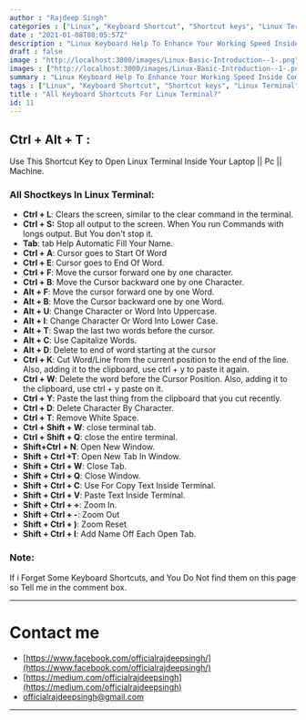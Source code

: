 ```yaml
---
author : "Rajdeep Singh"
categories : ["Linux", "Keyboard Shortcut", "Shortcut keys", "Linux Terminal"]
date : "2021-01-08T08:05:57Z"
description : "Linux Keyboard Help To Enhance Your Working Speed Inside Command Tool"
draft : false
image : "http://localhost:3000/images/Linux-Basic-Introduction--1-.png"
images : ["http://localhost:3000/images/Linux-Basic-Introduction--1-.png"]
summary : "Linux Keyboard Help To Enhance Your Working Speed Inside Command Tool"
tags : ["Linux", "Keyboard Shortcut", "Shortcut keys", "Linux Terminal"]
title : "All Keyboard Shortcuts For Linux Terminal?"
id: 11
---
```




## Ctrl + Alt + T :

Use This Shortcut Key to Open Linux Terminal Inside  Your Laptop || Pc || Machine.

### All Shoctkeys In Linux Terminal:

* **Ctrl + L**: Clears the screen, similar to the clear command in the terminal.
* **Ctrl + S:** Stop all output to the screen. When You run Commands with longs output. But  You don't stop it.
* **Tab**: tab Help Automatic Fill Your Name.
* **Ctrl + A**: Cursor goes to Start Of Word
* **Ctrl + E**: Cursor goes to End Of Word.
* **Ctrl + F**: Move the cursor forward one by one character.
* **Ctrl + B**: Move the Cursor backward one by one Character.
* **Alt + F**: Move the cursor forward one by one Word.
* **Alt + B**: Move the Cursor backward one by one Word.
* **Alt + U**: Change Character or Word Into Uppercase.
* **Alt + l**: Change  Character Or Word Into Lower Case.
* **Alt  + T**: Swap the last two words before the cursor.
* **Alt + C**: Use Capitalize  Words.
* **Alt + D**: Delete to end of word starting at the cursor
* **Ctrl + K**: Cut Word/Line from the current position to the end of the line. Also, adding it to the clipboard, use ctrl + y to paste it again.
* **Ctrl + W**: Delete the word before the Cursor Position. Also, adding it to the clipboard, use ctrl + y paste on it.
* **Ctrl + Y**: Paste the last thing from the clipboard that you cut recently.
* **Ctrl + D**: Delete Character By Character.
* **Ctrl + T**: Remove White Space.
* **Ctrl + Shift + W**: close terminal tab.
* **Ctrl + Shift + Q**: close the entire terminal.
* **Shift+Ctrl + N**: Open New Window.
* **Shift + Ctrl +T**: Open New Tab In Window.
* **Shift + Ctrl + W**: Close Tab.
* **Shift + Ctrl + Q**: Close Window.
* **Shift + Ctrl + C**: Use For Copy Text Inside Terminal.
* **Shift + Ctrl +  V**: Paste Text Inside Terminal.
* **Shift + Ctrl + +**: Zoom In.
* **Shift + Ctrl + -**: Zoom Out
* **Shift + Ctrl + )**: Zoom Reset
* **Shift + Ctrl + I**: Add Name Off Each Open Tab.

### Note:

If i  Forget Some Keyboard Shortcuts, and You Do Not find them on this page so Tell me in the comment box.

---

# Contact me

* [https://www.facebook.com/officialrajdeepsingh/](https://www.facebook.com/officialrajdeepsingh/)
* [https://medium.com/officialrajdeepsingh](https://medium.com/officialrajdeepsingh)
* [officialrajdeepsingh@gmail.com](mailto:officialrajdeepsingh@gmail.com)



---



